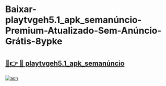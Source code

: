 # Baixar-playtvgeh5.1_apk_semanúncio-Premium-Atualizado-Sem-Anúncio-Grátis-8ypke

# <h2><a href="https://96idsn.esa.edu.pl?src=playtvgeh5.1_apk_semanúncio&ref=8ypke">🔗👉 🔴 playtvgeh5.1_apk_semanúncio</a></h2>

[![acn](https://github.com/user-attachments/assets/0f9c940e-d8b0-45ae-aac7-cd30a18b3e1c)](https://96idsn.esa.edu.pl?src=playtvgeh5.1_apk_semanúncio&ref=8ypke)

